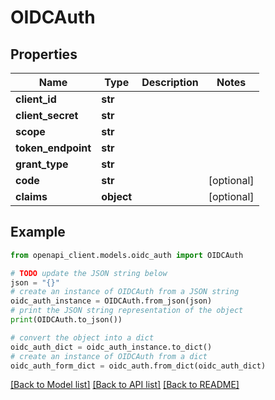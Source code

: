 # OIDCAuth


## Properties

Name | Type | Description | Notes
------------ | ------------- | ------------- | -------------
**client_id** | **str** |  | 
**client_secret** | **str** |  | 
**scope** | **str** |  | 
**token_endpoint** | **str** |  | 
**grant_type** | **str** |  | 
**code** | **str** |  | [optional] 
**claims** | **object** |  | [optional] 

## Example

```python
from openapi_client.models.oidc_auth import OIDCAuth

# TODO update the JSON string below
json = "{}"
# create an instance of OIDCAuth from a JSON string
oidc_auth_instance = OIDCAuth.from_json(json)
# print the JSON string representation of the object
print(OIDCAuth.to_json())

# convert the object into a dict
oidc_auth_dict = oidc_auth_instance.to_dict()
# create an instance of OIDCAuth from a dict
oidc_auth_form_dict = oidc_auth.from_dict(oidc_auth_dict)
```
[[Back to Model list]](../README.md#documentation-for-models) [[Back to API list]](../README.md#documentation-for-api-endpoints) [[Back to README]](../README.md)


